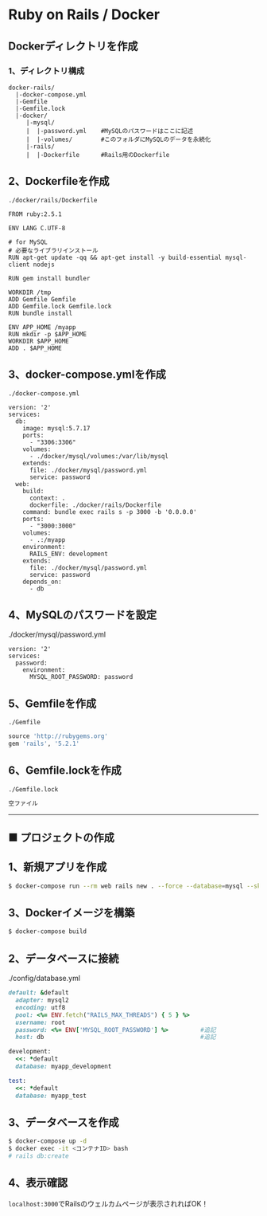 # Ruby on Rails / Docker

## Dockerディレクトリを作成

### 1、ディレクトリ構成
``` Directory
docker-rails/
  |-docker-compose.yml  
  |-Gemfile  
  |-Gemfile.lock  
  |-docker/  
     |-mysql/  
     |  |-password.yml    #MySQLのパスワードはここに記述  
     |  |-volumes/        #このフォルダにMySQLのデータを永続化  
     |-rails/  
     |  |-Dockerfile      #Rails用のDockerfile  
```

## 2、Dockerfileを作成
`./docker/rails/Dockerfile`  
``` Docker
FROM ruby:2.5.1

ENV LANG C.UTF-8

# for MySQL
# 必要なライブラリインストール  
RUN apt-get update -qq && apt-get install -y build-essential mysql-client nodejs

RUN gem install bundler

WORKDIR /tmp
ADD Gemfile Gemfile
ADD Gemfile.lock Gemfile.lock
RUN bundle install

ENV APP_HOME /myapp
RUN mkdir -p $APP_HOME
WORKDIR $APP_HOME
ADD . $APP_HOME
```

## 3、docker-compose.ymlを作成
`./docker-compose.yml`
``` Docker
version: '2'
services:
  db:
    image: mysql:5.7.17
    ports:
      - "3306:3306"
    volumes:
      - ./docker/mysql/volumes:/var/lib/mysql  
    extends:
      file: ./docker/mysql/password.yml
      service: password
  web:
    build:
      context: .
      dockerfile: ./docker/rails/Dockerfile
    command: bundle exec rails s -p 3000 -b '0.0.0.0'
    ports:
      - "3000:3000"
    volumes:
      - .:/myapp
    environment:
      RAILS_ENV: development
    extends:
      file: ./docker/mysql/password.yml
      service: password
    depends_on:
      - db
```

## 4、MySQLのパスワードを設定
./docker/mysql/password.yml
``` Docker
version: '2'
services:
  password:
    environment:
      MYSQL_ROOT_PASSWORD: password
```

## 5、Gemfileを作成
`./Gemfile`
``` Ruby
source 'http://rubygems.org'
gem 'rails', '5.2.1'
```

## 6、Gemfile.lockを作成
`./Gemfile.lock`
``` Ruby
空ファイル
```

***

## ■ プロジェクトの作成

## 1、新規アプリを作成
``` bash
$ docker-compose run --rm web rails new . --force --database=mysql --skip-bundle  
```

## 3、Dockerイメージを構築
``` bash
$ docker-compose build
```

## 2、データベースに接続
./config/database.yml
``` Ruby hl_lines="6 7"
default: &default
  adapter: mysql2
  encoding: utf8
  pool: <%= ENV.fetch("RAILS_MAX_THREADS") { 5 } %>
  username: root
  password: <%= ENV['MYSQL_ROOT_PASSWORD'] %>         #追記
  host: db                                            #追記  

development:
  <<: *default
  database: myapp_development

test:
  <<: *default
  database: myapp_test
```

## 3、データベースを作成
``` bash
$ docker-compose up -d  
$ docker exec -it <コンテナID> bash  
# rails db:create  
```

## 4、表示確認
`localhost:3000`でRailsのウェルカムページが表示されればOK！  
